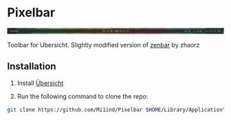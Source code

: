 # Pixelbar

![Screenshot](img.png)

 Toolbar for Ubersicht. Slightly modified version of [zenbar](https://github.com/zhaorz/zenbar/blob/master/README.md) by zhaorz

## Installation

1. Install [Übersicht](http://tracesof.net/uebersicht/)

2. Run the following command to clone the repo:
```bash
git clone https://github.com/Mi1ind/Pixelbar $HOME/Library/Application\ Support/Übersicht/widgets/Pixelbar



